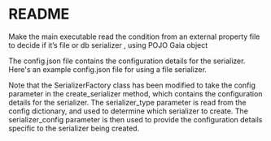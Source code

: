 # README

Make the main executable read the condition from an external property file to decide if it’s file or db serializer , using POJO Gaia object

The config.json file contains the configuration details for the serializer. Here's an example config.json file for using a file serializer.

Note that the SerializerFactory class has been modified to take the config parameter in the create_serializer method, which contains the configuration details for the serializer. The serializer_type parameter is read from the config dictionary, and used to determine which serializer to create. The serializer_config parameter is then used to provide the configuration details specific to the serializer being created.
